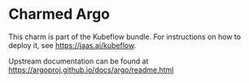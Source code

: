 Charmed Argo
============

This charm is part of the Kubeflow bundle. For instructions on how to deploy it,
see https://jaas.ai/kubeflow.

Upstream documentation can be found at https://argoproj.github.io/docs/argo/readme.html
